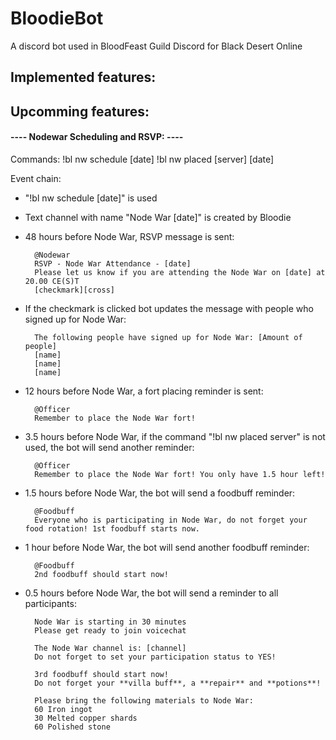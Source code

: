 # BloodieBot
A discord bot used in BloodFeast Guild Discord for Black Desert Online

## Implemented features:

## Upcomming features:

#### ---- Nodewar Scheduling and RSVP: ----

Commands:
!bl nw schedule [date]
!bl nw placed [server] [date]

Event chain:
- "!bl nw schedule [date]" is used
- Text channel with name "Node War [date]" is created by Bloodie
- 48 hours before Node War, RSVP message is sent:
  	
		@Nodewar
		RSVP - Node War Attendance - [date]
		Please let us know if you are attending the Node War on [date] at 20.00 CE(S)T
		[checkmark][cross]
  	
- If the checkmark is clicked bot updates the message with people who signed up for Node War:
  	
		The following people have signed up for Node War: [Amount of people]
	 	[name]
	 	[name]
		[name]
  	
- 12 hours before Node War, a fort placing reminder is sent:
  	
		@Officer
   		Remember to place the Node War fort!
  	
- 3.5 hours before Node War, if the command "!bl nw placed server" is not used, the bot will send another reminder:
	
		@Officer
   		Remember to place the Node War fort! You only have 1.5 hour left!
	
- 1.5 hours before Node War, the bot will send a foodbuff reminder:
	
		@Foodbuff
		Everyone who is participating in Node War, do not forget your food rotation! 1st foodbuff starts now.
	
- 1 hour before Node War, the bot will send another foodbuff reminder:
	
		@Foodbuff
		2nd foodbuff should start now!
	
- 0.5 hours before Node War, the bot will send a reminder to all participants:
		
		Node War is starting in 30 minutes
		Please get ready to join voicechat

		The Node War channel is: [channel]
		Do not forget to set your participation status to YES!

		3rd foodbuff should start now!
		Do not forget your **villa buff**, a **repair** and **potions**!

		Please bring the following materials to Node War:
		60 Iron ingot
		30 Melted copper shards
		60 Polished stone
